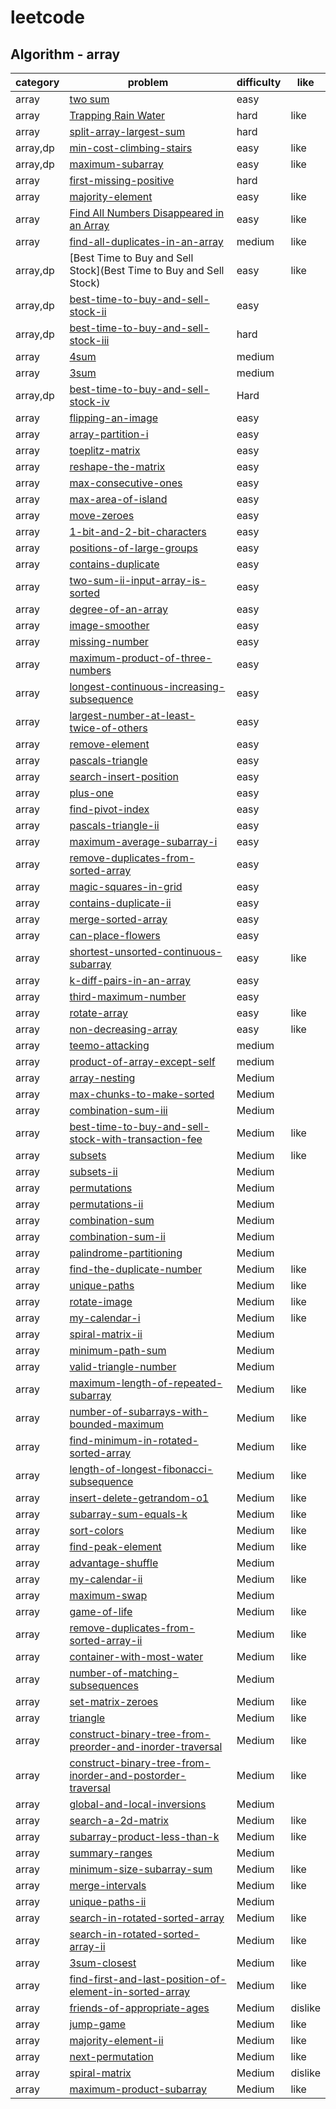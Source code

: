 # leetcode 

## Algorithm - array
| category  | problem | difficulty | like | 
| ------------- | ------------- | ------------- | ---------|
|array|[two sum](TwoSum)|easy|
|array|[Trapping Rain Water](TrappingRainWater)|hard|like|
|array|[split-array-largest-sum](split-array-largest-sum)|hard|
|array,dp|[min-cost-climbing-stairs](min-cost-climbing-stairs)|easy|like|
|array,dp|[maximum-subarray](maximum-Subarray)|easy|like|
|array|[first-missing-positive](FirstMissingPositive)|hard|
|array|[majority-element](majorityElement)|easy|like|
|array|[Find All Numbers Disappeared in an Array](FindAllNumbersDisappearInAnArray)|easy|like|
|array|[find-all-duplicates-in-an-array](find-all-duplicates-in-an-array)|medium|like|
|array,dp|[Best Time to Buy and Sell Stock](Best Time to Buy and Sell Stock)|easy|like|
|array,dp|[best-time-to-buy-and-sell-stock-ii](best-time-to-buy-and-sell-stock-ii)|easy|
|array,dp|[best-time-to-buy-and-sell-stock-iii](best-time-to-buy-and-sell-stock-iii)|hard|
|array|[4sum](4sum)|medium|
|array|[3sum](3sum)|medium|
|array,dp|[best-time-to-buy-and-sell-stock-iv](best-time-to-buy-and-sell-stock-iv)|Hard|
|array|[flipping-an-image](flipping-an-image)|easy|
|array|[array-partition-i](array-partition-i)|easy|
|array|[toeplitz-matrix](toeplitz-matrix)|easy|
|array|[reshape-the-matrix](reshape-the-matrix)|easy|
|array|[max-consecutive-ones](max-consecutive-ones)|easy|
|array|[max-area-of-island](max-area-of-island)|easy|
|array|[move-zeroes](move-zeroes)|easy|
|array|[1-bit-and-2-bit-characters](1-bit-and-2-bit-characters)|easy|
|array|[positions-of-large-groups](positions-of-large-groups)|easy|
|array|[contains-duplicate](contains-duplicate)|easy|
|array|[two-sum-ii-input-array-is-sorted](two-sum-ii-input-array-is-sorted)|easy|
|array|[degree-of-an-array](degree-of-an-array)|easy|
|array|[image-smoother](image-smoother)|easy|
|array|[missing-number](missing-number)|easy|
|array|[maximum-product-of-three-numbers](maximum-product-of-three-numbers)|easy|
|array|[longest-continuous-increasing-subsequence](longest-continuous-increasing-subsequence)|easy|
|array|[largest-number-at-least-twice-of-others](largest-number-at-least-twice-of-others)|easy|
|array|[remove-element](remove-element)|easy|
|array|[pascals-triangle](pascals-triangle)|easy|
|array|[search-insert-position](search-insert-position)|easy|
|array|[plus-one](plus-one)|easy|
|array|[find-pivot-index](find-pivot-index)|easy|
|array|[pascals-triangle-ii](pascals-triangle-ii)|easy|
|array|[maximum-average-subarray-i](maximum-average-subarray-i)|easy|
|array|[remove-duplicates-from-sorted-array](remove-duplicates-from-sorted-array)|easy|
|array|[magic-squares-in-grid](magic-squares-in-grid)|easy|
|array|[contains-duplicate-ii](contains-duplicate-ii)|easy|
|array|[merge-sorted-array](merge-sorted-array)|easy|
|array|[can-place-flowers](can-place-flowers)|easy|
|array|[shortest-unsorted-continuous-subarray](shortest-unsorted-continuous-subarray)|easy|like|
|array|[k-diff-pairs-in-an-array](k-diff-pairs-in-an-array)|easy|
|array|[third-maximum-number](third-maximum-number)|easy|
|array|[rotate-array](rotate-array)|easy|like|
|array|[non-decreasing-array](non-decreasing-array)|easy|like|
|array|[teemo-attacking](teemo-attacking)|medium|
|array|[product-of-array-except-self](product-of-array-except-self)|medium|
|array|[array-nesting](array-nesting)|Medium|
|array|[max-chunks-to-make-sorted](max-chunks-to-make-sorted)|Medium|
|array|[combination-sum-iii](combination-sum-iii)|Medium|
|array|[best-time-to-buy-and-sell-stock-with-transaction-fee](best-time-to-buy-and-sell-stock-with-transaction-fee)|Medium|like|
|array|[subsets](subsets)|Medium|like|
|array|[subsets-ii](subsets-ii)|Medium|
|array|[permutations](permutations)|Medium|
|array|[permutations-ii](permutations-ii)|Medium|
|array|[combination-sum](combination-sum)|Medium|
|array|[combination-sum-ii](combination-sum-ii)|Medium|
|array|[palindrome-partitioning](palindrome-partitioning)|Medium|
|array|[find-the-duplicate-number](find-the-duplicate-number)|Medium|like|
|array|[unique-paths](unique-paths)|Medium|like|
|array|[rotate-image](rotate-image)|Medium|like|
|array|[my-calendar-i](my-calendar-i)|Medium|like|
|array|[spiral-matrix-ii](spiral-matrix-ii)|Medium|
|array|[minimum-path-sum](minimum-path-sum)|Medium|
|array|[valid-triangle-number](valid-triangle-number)|Medium|
|array|[maximum-length-of-repeated-subarray](maximum-length-of-repeated-subarray)|Medium|like|
|array|[number-of-subarrays-with-bounded-maximum](number-of-subarrays-with-bounded-maximum)|Medium|like|
|array|[find-minimum-in-rotated-sorted-array](find-minimum-in-rotated-sorted-array)|Medium|like|
|array|[length-of-longest-fibonacci-subsequence](length-of-longest-fibonacci-subsequence)|Medium|like
|array|[insert-delete-getrandom-o1](insert-delete-getrandom-o1)|Medium|like
|array|[subarray-sum-equals-k](subarray-sum-equals-k)|Medium|like|
|array|[sort-colors](sort-colors)|Medium|like|
|array|[find-peak-element](find-peak-element)|Medium|like|
|array|[advantage-shuffle](advantage-shuffle)|Medium|
|array|[my-calendar-ii](my-calendar-ii)|Medium|like
|array|[maximum-swap](maximum-swap)|Medium|
|array|[game-of-life](game-of-life)|Medium|like
|array|[remove-duplicates-from-sorted-array-ii](remove-duplicates-from-sorted-array-ii)|Medium|like
|array|[container-with-most-water](container-with-most-water)|Medium|like
|array|[number-of-matching-subsequences](number-of-matching-subsequences)|Medium|
|array|[set-matrix-zeroes](set-matrix-zeroes)|Medium|like|
|array|[triangle](triangle)|Medium|like
|array|[construct-binary-tree-from-preorder-and-inorder-traversal](construct-binary-tree-from-preorder-and-inorder-traversal)|Medium|like
|array|[construct-binary-tree-from-inorder-and-postorder-traversal](construct-binary-tree-from-inorder-and-postorder-traversal)|Medium|like|
|array|[global-and-local-inversions](global-and-local-inversions)|Medium|
|array|[search-a-2d-matrix](search-a-2d-matrix)|Medium|like|
|array|[subarray-product-less-than-k](subarray-product-less-than-k)|Medium|like|
|array|[summary-ranges](summary-ranges)|Medium|
|array|[minimum-size-subarray-sum](minimum-size-subarray-sum)|Medium|like|
|array|[merge-intervals](merge-intervals)|Medium|like|
|array|[unique-paths-ii](unique-paths-ii)|Medium|
|array|[search-in-rotated-sorted-array](search-in-rotated-sorted-array)|Medium|like|
|array|[search-in-rotated-sorted-array-ii](search-in-rotated-sorted-array-ii)|Medium|like|
|array|[3sum-closest](3sum-closest)|Medium|like|
|array|[find-first-and-last-position-of-element-in-sorted-array](find-first-and-last-position-of-element-in-sorted-array)|Medium|like|
|array|[friends-of-appropriate-ages](friends-of-appropriate-ages)|Medium|dislike|
|array|[jump-game](jump-game)|Medium|like|
|array|[majority-element-ii](majority-element-ii)|Medium|like|
|array|[next-permutation](next-permutation)|Medium|like|
|array|[spiral-matrix](spiral-matrix)|Medium|dislike
|array|[maximum-product-subarray](maximum-product-subarray)|Medium|like